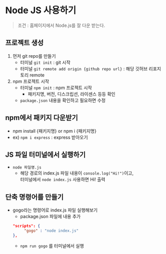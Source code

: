 # Node JS 사용하기

> 조건 : 홈페이지에서 Node.js를 잘 다운 받는다.

## 프로젝트 생성

1. 먼저 git repo를 만들기
    - 터미널 `git init` : git 시작
    - 터미널 `git remote add origin {github repo url}` : 해당 깃허브 리포지토리 remote 
2. npm 프로젝트 시작
    - 터미널 `npm init` : npm 프로젝트 시작
        - 패키지명, 버전, 디스크립션, 라이센스 등등 확인
    - `package.json` 내용을 확인하고 필요하면 수정

## npm에서 패키지 다운받기
- npm install {패키지명} or npm i {패키지명}
- ex) `npm i express` : express 받아오기

## JS 파일 터미널에서 실행하기
- `node 파일명.js` 
    - 해당 경로의 index.js 파일 내용이 `console.log("Hi!")`이고,   
    터미널에서 `node index.js` 사용하면 Hi! 출력

## 단축 명령어를 만들기
- gogo라는 명령어로 index.js 파일 실행해보기
    - package.json 파일에 내용 추가
    ```json
    "scripts": {
         "gogo" : "node index.js"
    },
    ```
    - `npm run gogo` 를 터미널에서 실행